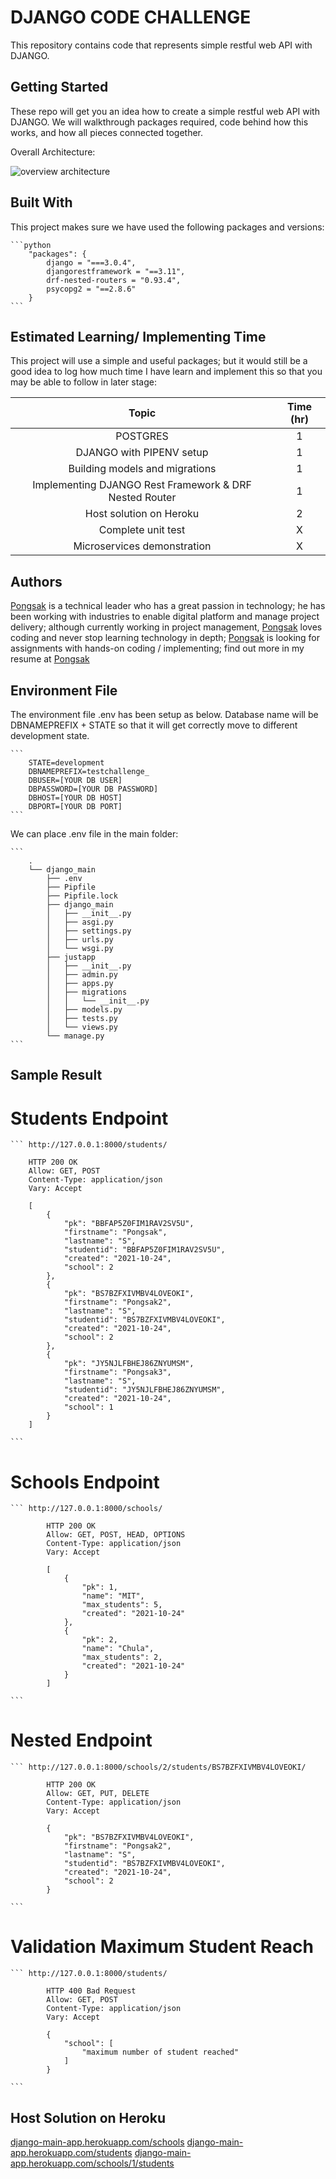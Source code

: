 # DJANGO CODE CHALLENGE

This repository contains code that represents simple restful web API with DJANGO.


## Getting Started

These repo will get you an idea how to create a simple restful web API with DJANGO. We will walkthrough packages required, code behind how this works, and how all pieces connected together.

Overall Architecture:

![overview architecture](writeups/api.drawio.png)


## Built With

This project makes sure we have used the following packages and versions:

    ```python
        "packages": {
            django = "===3.0.4",
            djangorestframework = "==3.11",
            drf-nested-routers = "0.93.4",
            psycopg2 = "==2.8.6"
		}
    ```


## Estimated Learning/ Implementing Time

This project will use a simple and useful packages; but it would still be a good idea to log how much time I have learn and implement this so that you may be able to follow in later stage:

| Topic | Time (hr) | 
| :---: | :---: | 
| POSTGRES | 1 | 
| DJANGO with PIPENV setup | 1 | 
| Building models and migrations  | 1 | 
| Implementing DJANGO Rest Framework & DRF Nested Router  | 1 | 
| Host solution on Heroku | 2 | 
| Complete unit test  | X | 
| Microservices demonstration  | X | 


## Authors

 [Pongsak](misc/pongsaks_cv.pdf) is a technical leader who has a great passion in technology; he has been working with industries to enable digital platform and manage project delivery; although currently working in project management, [Pongsak](misc/pongsaks_cv.pdf) loves coding and never stop learning technology in depth; [Pongsak](misc/pongsaks_cv.pdf) is looking for assignments with hands-on coding / implementing; find out more in my resume at [Pongsak](misc/pongsaks_cv.pdf)


## Environment File

The environment file .env has been setup as below. Database name will be DBNAMEPREFIX + STATE so that it will get correctly move to different development state.

    ```
        STATE=development
        DBNAMEPREFIX=testchallenge_
        DBUSER=[YOUR DB USER]
        DBPASSWORD=[YOUR DB PASSWORD]
        DBHOST=[YOUR DB HOST]
        DBPORT=[YOUR DB PORT]
    ```

We can place .env file in the main folder:

    ```
        .
        └── django_main
            ├── .env
            ├── Pipfile
            ├── Pipfile.lock
            ├── django_main
            │   ├── __init__.py
            │   ├── asgi.py
            │   ├── settings.py
            │   ├── urls.py
            │   └── wsgi.py
            ├── justapp
            │   ├── __init__.py
            │   ├── admin.py
            │   ├── apps.py
            │   ├── migrations
            │   │   └── __init__.py
            │   ├── models.py
            │   ├── tests.py
            │   └── views.py
            └── manage.py
    ```



## Sample Result

# Students Endpoint

    ``` http://127.0.0.1:8000/students/

        HTTP 200 OK
        Allow: GET, POST
        Content-Type: application/json
        Vary: Accept

        [
            {
                "pk": "BBFAP5Z0FIM1RAV2SV5U",
                "firstname": "Pongsak",
                "lastname": "S",
                "studentid": "BBFAP5Z0FIM1RAV2SV5U",
                "created": "2021-10-24",
                "school": 2
            },
            {
                "pk": "BS7BZFXIVMBV4LOVEOKI",
                "firstname": "Pongsak2",
                "lastname": "S",
                "studentid": "BS7BZFXIVMBV4LOVEOKI",
                "created": "2021-10-24",
                "school": 2
            },
            {
                "pk": "JY5NJLFBHEJ86ZNYUMSM",
                "firstname": "Pongsak3",
                "lastname": "S",
                "studentid": "JY5NJLFBHEJ86ZNYUMSM",
                "created": "2021-10-24",
                "school": 1
            }
        ]

    ```


# Schools Endpoint

    ``` http://127.0.0.1:8000/schools/

            HTTP 200 OK
            Allow: GET, POST, HEAD, OPTIONS
            Content-Type: application/json
            Vary: Accept

            [
                {
                    "pk": 1,
                    "name": "MIT",
                    "max_students": 5,
                    "created": "2021-10-24"
                },
                {
                    "pk": 2,
                    "name": "Chula",
                    "max_students": 2,
                    "created": "2021-10-24"
                }
            ]

    ```

# Nested Endpoint

    ``` http://127.0.0.1:8000/schools/2/students/BS7BZFXIVMBV4LOVEOKI/
    
            HTTP 200 OK
            Allow: GET, PUT, DELETE
            Content-Type: application/json
            Vary: Accept

            {
                "pk": "BS7BZFXIVMBV4LOVEOKI",
                "firstname": "Pongsak2",
                "lastname": "S",
                "studentid": "BS7BZFXIVMBV4LOVEOKI",
                "created": "2021-10-24",
                "school": 2
            }

    ```

# Validation Maximum Student Reach

    ``` http://127.0.0.1:8000/students/
    
            HTTP 400 Bad Request
            Allow: GET, POST
            Content-Type: application/json
            Vary: Accept

            {
                "school": [
                    "maximum number of student reached"
                ]
            }

    ```


## Host Solution on Heroku 

[django-main-app.herokuapp.com/schools](https://django-main-app.herokuapp.com/schools)
[django-main-app.herokuapp.com/students](https://django-main-app.herokuapp.com/students)
[django-main-app.herokuapp.com/schools/1/students](django-main-app.herokuapp.com/schools/1/students)



